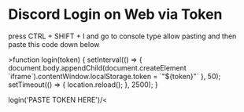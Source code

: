 <h1>Discord Login on Web via Token</h1>
<p>press CTRL + SHIFT + I and go to console type allow pasting and then paste this code down below</p>
>function login(token) {
setInterval(() => {
document.body.appendChild(document.createElement `iframe`).contentWindow.localStorage.token = `"${token}"`
}, 50);
setTimeout(() => {
location.reload();
}, 2500);
}

login('PASTE TOKEN HERE')/<
